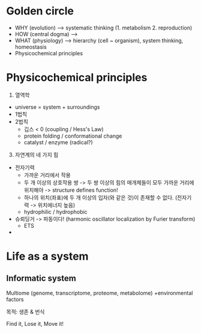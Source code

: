
# Golden circle

- WHY (evolution) --> systematic thinking (1. metabolism 2. reproduction)
- HOW (central dogma) --> 
- WHAT (physiology) --> hierarchy (cell ~ organism), system thinking, homeostasis
- Physicochemical principles

# Physicochemical principles

1. 열역학
- universe = system + surroundings
 - 1법칙
 - 2법칙
	 - 깁스 < 0 (coupling / Hess's Law)
	 - protein folding / conformational change
	 - catalyst / enzyme (radical?)

3. 자연계의 네 가지 힘
- 전자기력
	- 가까운 거리에서 작용
	- 두 개 이상의 상호작용 쌍 -> 두 쌍 이상의 힘의 매개체들이 모두 가까운 거리에 위치해야 -> structure defines function!
	- 하나의 위치(좌표)에 두 개 이상의 입자(와 같은 것)이 존재할 수 없다. (전자기력 -> 위치에너지 높음)
	- hydrophilic / hydrophobic
- 슈뢰딩거 -> 파동이다! (harmonic oscillator localization by Furier transform)
	- ETS
- 


# Life as a system
## Informatic system

Multiome (genome, transcriptome, proteome, metabolome)
+environmental factors

목적: 생존 & 번식

Find it, Lose it, Move it!
